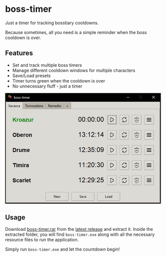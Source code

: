 # boss-timer

Just a timer for tracking bosstiary cooldowns. 

Because sometimes, all you need is a simple reminder when the boss cooldown is over.

## Features

* Set and track multiple boss timers
* Manage different cooldown windows for multiple characters
* Save/Load presets 
* Timer turns green when the cooldown is over
* No unnecessary fluff - just a timer

![](https://github.com/emmacyberia/boss-timer/blob/main/boss-timer/assets/images/boss-timer.png)

## Usage

Download [boss-timer.rar](https://github.com/emmacyberia/boss-timer/releases/download/v1.0.0/boss-timer.rar) from the [latest release](https://github.com/emmacyberia/boss-timer/releases/tag/v1.0.0) and extract it. Inside the extracted folder, you will find `boss-timer.exe` along with all the necessary resource files to run the application.

Simply run `boss-timer.exe` and let the countdown begin!
